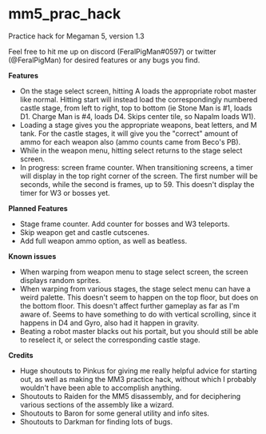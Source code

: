 # mm5_prac_hack
Practice hack for Megaman 5, version 1.3

Feel free to hit me up on discord (FeralPigMan#0597) or twitter (@FeralPigMan) for desired features or any bugs you find.

**Features**
* On the stage select screen, hitting A loads the appropriate robot master like normal. Hitting start will instead load the correspondingly numbered castle stage, from left to right, top to bottom (ie Stone Man is #1, loads D1. Charge Man is #4, loads D4. Skips center tile, so Napalm loads W1).
* Loading a stage gives you the appropriate weapons, beat letters, and M tank. For the castle stages, it will give you the "correct" amount of ammo for each weapon also (ammo counts came from Beco's PB).
* While in the weapon menu, hitting select returns to the stage select screen.
* In progress: screen frame counter. When transitioning screens, a timer will display in the top right corner of the screen. The first number will be seconds, while the second is frames, up to 59. This doesn't display the timer for W3 or bosses yet.

**Planned Features**
* Stage frame counter. Add counter for bosses and W3 teleports.
* Skip weapon get and castle cutscenes.
* Add full weapon ammo option, as well as beatless.

**Known issues**
* When warping from weapon menu to stage select screen, the screen displays random sprites.
* When warping from various stages, the stage select menu can have a weird palette. This doesn't seem to happen on the top floor, but does on the bottom floor. This doesn't affect further gameplay as far as I'm aware of. Seems to have something to do with vertical scrolling, since it happens in D4 and Gyro, also had it happen in gravity.
* Beating a robot master blacks out his portait, but you should still be able to reselect it, or select the corresponding castle stage.

**Credits**
* Huge shoutouts to Pinkus for giving me really helpful advice for starting out, as well as making the MM3 practice hack, without which I probably wouldn't have been able to accomplish anything.
* Shoutouts to Raiden for the MM5 disassembly, and for deciphering various sections of the assembly like a wizard.
* Shoutouts to Baron for some general utility and info sites.
* Shoutouts to Darkman for finding lots of bugs.
